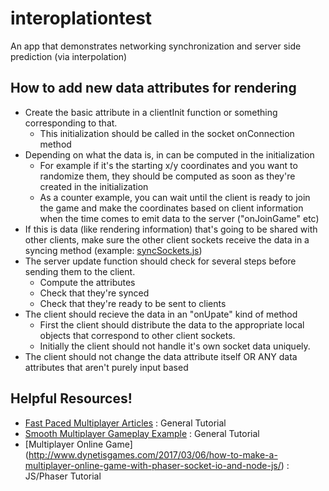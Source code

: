 # interoplationtest
An app that demonstrates networking synchronization and server side prediction (via interpolation)


## How to add new data attributes for rendering
* Create the basic attribute in a clientInit function or something corresponding to that.
    * This initialization should be called in the socket onConnection method
* Depending on what the data is, in can be computed in the initialization
    * For example if it's the starting x/y coordinates and you want to randomize them, they should be computed as soon as they're created in the initialization
    * As a counter example, you can wait until the client is ready to join the game and make the coordinates based on client information when the time comes to emit data to the server ("onJoinGame" etc)
* If this is data (like rendering information) that's going to be shared with other clients, make sure the other client sockets receive the data in a syncing method (example: [syncSockets.js](https://github.com/E-A-N/interoplationtest/blob/master/server/serverActions/syncSockets.js))
* The server update function should check for several steps before sending them to the client.
    * Compute the attributes
    * Check that they're synced
    * Check that they're ready to be sent to clients
* The client should recieve the data in an "onUpate" kind of method
    * First the client should distribute the data to the appropriate local objects that correspond to other client sockets.
    * Initially the client should not handle it's own socket data uniquely.
* The client should not change the data attribute itself OR ANY data attributes that aren't purely input based


## Helpful Resources!
* [Fast Paced Multiplayer Articles](http://www.gabrielgambetta.com/client-server-game-architecture.html) : General Tutorial
* [Smooth Multiplayer Gameplay Example](http://www.kinematicsoup.com/news/2017/5/30/multiplayerprediction) : General Tutorial
* [Multiplayer Online Game] (http://www.dynetisgames.com/2017/03/06/how-to-make-a-multiplayer-online-game-with-phaser-socket-io-and-node-js/) : JS/Phaser Tutorial
